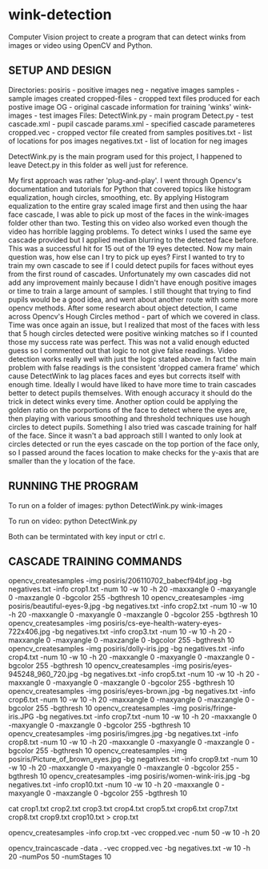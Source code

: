 # wink-detection
Computer Vision project to create a program that can detect winks from images or video using OpenCV and Python.

SETUP AND DESIGN
----------------
Directories:
	posiris - positive images
	neg 	- negative images
	samples - sample images created
	cropped-files - cropped text files produced for each postive image
	OG 		- original cascade information for training 'winks'
	wink-images - test images
Files:
	DetectWink.py - main program
	Detect.py - test
	cascade.xml - pupil cascade
	params.xml - specified cascade parameteres
	cropped.vec - cropped vector file created from samples
	positives.txt - list of locations for pos images
	negatives.txt - list of location for neg images


DetectWink.py is the main program used for this project, I happened to leave Detect.py in this folder as well just for reference. 

My first approach was rather 'plug-and-play'. I went through Opencv's documentation and tutorials for Python that covered topics like histogram equalization, hough circles, smoothing, etc. By applying Histogram equalization to the entire gray scaled image first and then using the haar face cascade, I was able to pick up most of the faces in the wink-images folder other than two. Testing this on video also worked even though the video has horrible lagging problems. 
To detect winks I used the same eye cascade provided but I applied median blurring to the detected face before. This was a successful hit for 15 out of the 19 eyes detected. Now my main question was, how else can I try to pick up eyes? First I wanted to try to train my own cascade to see if I could detect pupils for faces without eyes from the first round of cascades. Unfortunately my own cascades did not add any improvement mainly because I didn't have enough positive images or time to train a large amount of samples. I still thought that trying to find pupils would be a good idea, and went about another route with some more opencv methods. After some research about object detection, I came across Opencv's Hough Circles method - part of which we covered in class. Time was once again an issue, but I realized that most of the faces with less that 5 hough circles detected were positive winking matches so if I counted those my success rate was perfect. This was not a valid enough educted guess so I commented out that logic to not give false readings. 
Video detection works really well with just the logic stated above. In fact the main problem with false readings is the consistent 'dropped camera frame' which cause DetectWink to lag places faces and eyes but corrects itself with enough time. 
Ideally I would have liked to have more time to train cascades better to detect pupils themselves. With enough accuracy it should do the trick in detect winks every time. Another option could be applying the golden ratio on the porportions of the face to detect where the eyes are, then playing with various smoothing and threshold techniques use hough circles to detect pupils. Something I also tried was cascade training for half of the face. Since it wasn't a bad approach still I wanted to only look at circles detected or run the eyes cascade on the top portion of the face only, so I passed around the faces location to make checks for the y-axis that are smaller than the y location of the face. 


RUNNING THE PROGRAM
--------------------

To run on a folder of images:
python DetectWink.py wink-images

To run on video:
python DetectWink.py


Both can be termintated with key input or ctrl c. 



CASCADE TRAINING COMMANDS
-------------------------
opencv_createsamples -img posiris/206110702_babecf94bf.jpg -bg negatives.txt -info crop1.txt -num 10 -w 10 -h 20 -maxxangle 0 -maxyangle 0 -maxzangle 0 -bgcolor 255 -bgthresh 10
opencv_createsamples -img posiris/beautiful-eyes-9.jpg -bg negatives.txt -info crop2.txt -num 10 -w 10 -h 20 -maxxangle 0 -maxyangle 0 -maxzangle 0 -bgcolor 255 -bgthresh 10
opencv_createsamples -img posiris/cs-eye-health-watery-eyes-722x406.jpg -bg negatives.txt -info crop3.txt -num 10 -w 10 -h 20 -maxxangle 0 -maxyangle 0 -maxzangle 0 -bgcolor 255 -bgthresh 10
opencv_createsamples -img posiris/dolly-iris.jpg -bg negatives.txt -info crop4.txt -num 10 -w 10 -h 20 -maxxangle 0 -maxyangle 0 -maxzangle 0 -bgcolor 255 -bgthresh 10
opencv_createsamples -img posiris/eyes-945248_960_720.jpg -bg negatives.txt -info crop5.txt -num 10 -w 10 -h 20 -maxxangle 0 -maxyangle 0 -maxzangle 0 -bgcolor 255 -bgthresh 10
opencv_createsamples -img posiris/eyes-brown.jpg -bg negatives.txt -info crop6.txt -num 10 -w 10 -h 20 -maxxangle 0 -maxyangle 0 -maxzangle 0 -bgcolor 255 -bgthresh 10
opencv_createsamples -img posiris/fringe-iris.JPG -bg negatives.txt -info crop7.txt -num 10 -w 10 -h 20 -maxxangle 0 -maxyangle 0 -maxzangle 0 -bgcolor 255 -bgthresh 10
opencv_createsamples -img posiris/imgres.jpg -bg negatives.txt -info crop8.txt -num 10 -w 10 -h 20 -maxxangle 0 -maxyangle 0 -maxzangle 0 -bgcolor 255 -bgthresh 10
opencv_createsamples -img posiris/Picture_of_brown_eyes.jpg -bg negatives.txt -info crop9.txt -num 10 -w 10 -h 20 -maxxangle 0 -maxyangle 0 -maxzangle 0 -bgcolor 255 -bgthresh 10
opencv_createsamples -img posiris/women-wink-iris.jpg -bg negatives.txt -info crop10.txt -num 10 -w 10 -h 20 -maxxangle 0 -maxyangle 0 -maxzangle 0 -bgcolor 255 -bgthresh 10

cat crop1.txt crop2.txt crop3.txt crop4.txt crop5.txt crop6.txt crop7.txt crop8.txt crop9.txt crop10.txt > crop.txt

opencv_createsamples -info crop.txt -vec cropped.vec -num 50 -w 10 -h 20

opencv_traincascade -data . -vec cropped.vec -bg negatives.txt -w 10 -h 20 -numPos 50 -numStages 10

